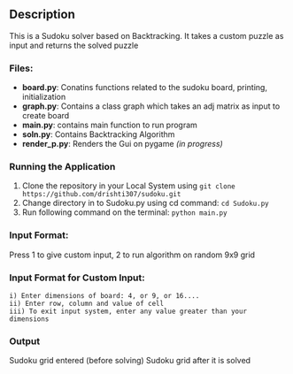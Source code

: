 ## Description
This is a Sudoku solver based on Backtracking.
It takes a custom puzzle as input and returns the solved puzzle

### Files:
* **board.py**: Conatins functions related to the sudoku board, printing, initialization
* **graph.py**: Contains a class graph which takes an adj matrix as input to create board
* **main.py**: contains main function to run program
* **soln.py**: Contains Backtracking Algorithm
* **render_p.py**: Renders the Gui on pygame _(in progress)_

### Running the Application
1) Clone the repository in your Local System using `git clone https://github.com/drishti307/sudoku.git`
2) Change directory in to Sudoku.py using cd command: `cd Sudoku.py`
3) Run following command on the terminal: `python main.py`

### Input Format:
Press 1 to give custom input, 2 to run algorithm on random 9x9 grid

### Input Format for Custom Input:
    i) Enter dimensions of board: 4, or 9, or 16....
    ii) Enter row, column and value of cell
    iii) To exit input system, enter any value greater than your dimensions

### Output
 Sudoku grid entered (before solving)
 Sudoku grid after it is solved

